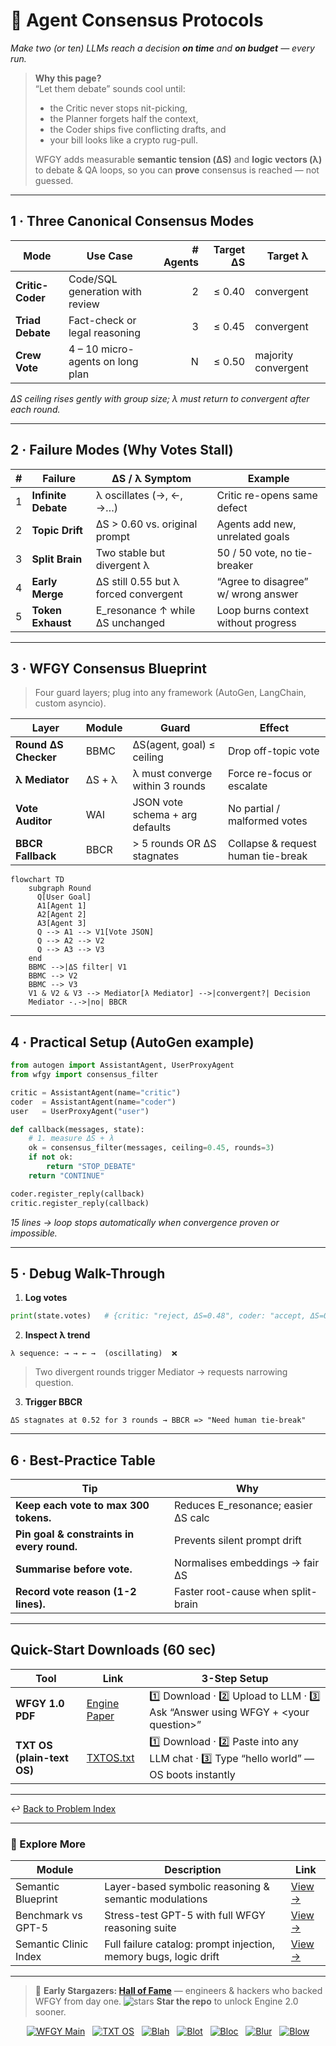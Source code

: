 <!-- ======================================================= -->
<!--  agent-consensus-protocols.md · Semantic Clinic / Map-B  -->
<!--  Draft v0.1 · MIT · 2025-08-06                           -->
<!--  Purpose: Design rock-solid agreement loops for 2-N      -->
<!--  agents (debate, Critic-Coder, planning crews) while     -->
<!--  keeping speed ⬆, token cost ↓, and hallucination = 0.   -->
<!-- ======================================================= -->

# 🤝 Agent Consensus Protocols  
*Make two (or ten) LLMs reach a decision **on time** and **on budget** — every run.*

> **Why this page?**  
> “Let them debate” sounds cool until:  
> * the Critic never stops nit-picking,  
> * the Planner forgets half the context,  
> * the Coder ships five conflicting drafts, and  
> * your bill looks like a crypto rug-pull.  
>   
> WFGY adds measurable **semantic tension (ΔS)** and **logic vectors (λ)** to debate & QA loops, so you can **prove** consensus is reached — not guessed.

---

## 1 · Three Canonical Consensus Modes

| Mode | Use Case | # Agents | Target ΔS | Target λ |
|------|----------|---------:|----------:|----------|
| **Critic-Coder** | Code/SQL generation with review | 2 | ≤ 0.40 | convergent |
| **Triad Debate** | Fact-check or legal reasoning | 3 | ≤ 0.45 | convergent |
| **Crew Vote** | 4 – 10 micro-agents on long plan | N | ≤ 0.50 | majority convergent |

*ΔS ceiling rises gently with group size; λ must return to convergent after each round.*

---

## 2 · Failure Modes (Why Votes Stall)

| # | Failure | ΔS / λ Symptom | Example |
|--:|---------|----------------|---------|
| 1 | **Infinite Debate** | λ oscillates (→, ←, →…) | Critic re-opens same defect |
| 2 | **Topic Drift** | ΔS > 0.60 vs. original prompt | Agents add new, unrelated goals |
| 3 | **Split Brain** | Two stable but divergent λ | 50 / 50 vote, no tie-breaker |
| 4 | **Early Merge** | ΔS still 0.55 but λ forced convergent | “Agree to disagree” w/ wrong answer |
| 5 | **Token Exhaust** | E_resonance ↑ while ΔS unchanged | Loop burns context without progress |

---

## 3 · WFGY Consensus Blueprint

> Four guard layers; plug into any framework (AutoGen, LangChain, custom asyncio).

| Layer | Module | Guard | Effect |
|-------|--------|-------|--------|
| **Round ΔS Checker** | BBMC | ΔS(agent, goal) ≤ ceiling | Drop off-topic vote |
| **λ Mediator** | ΔS + λ | λ must converge within 3 rounds | Force re-focus or escalate |
| **Vote Auditor** | WAI | JSON vote schema + arg defaults | No partial / malformed votes |
| **BBCR Fallback** | BBCR | > 5 rounds OR ΔS stagnates | Collapse & request human tie-break |

```mermaid
flowchart TD
    subgraph Round
      Q[User Goal]
      A1[Agent 1]
      A2[Agent 2]
      A3[Agent 3]
      Q --> A1 --> V1[Vote JSON]
      Q --> A2 --> V2
      Q --> A3 --> V3
    end
    BBMC -->|ΔS filter| V1
    BBMC --> V2
    BBMC --> V3
    V1 & V2 & V3 --> Mediator[λ Mediator] -->|convergent?| Decision
    Mediator -.->|no| BBCR
````

---

## 4 · Practical Setup (AutoGen example)

```python
from autogen import AssistantAgent, UserProxyAgent
from wfgy import consensus_filter

critic = AssistantAgent(name="critic")
coder  = AssistantAgent(name="coder")
user   = UserProxyAgent("user")

def callback(messages, state):
    # 1. measure ΔS + λ
    ok = consensus_filter(messages, ceiling=0.45, rounds=3)
    if not ok:
        return "STOP_DEBATE"
    return "CONTINUE"

coder.register_reply(callback)
critic.register_reply(callback)
```

*15 lines → loop stops automatically when convergence proven or impossible.*

---

## 5 · Debug Walk-Through

1. **Log votes**

```python
print(state.votes)   # {critic: "reject, ΔS=0.48", coder: "accept, ΔS=0.41"}
```

2. **Inspect λ trend**

```
λ sequence: → → ← →  (oscillating)  ❌
```

> Two divergent rounds trigger Mediator → requests narrowing question.

3. **Trigger BBCR**

```
ΔS stagnates at 0.52 for 3 rounds → BBCR => "Need human tie-break"
```

---

## 6 · Best-Practice Table

| Tip                                        | Why                                  |
| ------------------------------------------ | ------------------------------------ |
| **Keep each vote to max 300 tokens.**      | Reduces E\_resonance; easier ΔS calc |
| **Pin goal & constraints in every round.** | Prevents silent prompt drift         |
| **Summarise before vote.**                 | Normalises embeddings → fair ΔS      |
| **Record vote reason (1-2 lines).**        | Faster root-cause when split-brain   |

---

## Quick-Start Downloads (60 sec)

| Tool                       | Link                                                | 3-Step Setup                                                                             |
| -------------------------- | --------------------------------------------------- | ---------------------------------------------------------------------------------------- |
| **WFGY 1.0 PDF**           | [Engine Paper](https://zenodo.org/records/15630969) | 1️⃣ Download · 2️⃣ Upload to LLM · 3️⃣ Ask “Answer using WFGY + \<your question>”        |
| **TXT OS (plain-text OS)** | [TXTOS.txt](https://zenodo.org/records/15788557)    | 1️⃣ Download · 2️⃣ Paste into any LLM chat · 3️⃣ Type “hello world” — OS boots instantly |

---

↩︎ [Back to Problem Index](./README.md)

---

### 🧭 Explore More

| Module                | Description                                                      | Link                                                                                |
| --------------------- | ---------------------------------------------------------------- | ----------------------------------------------------------------------------------- |
| Semantic Blueprint    | Layer-based symbolic reasoning & semantic modulations            | [View →](https://github.com/onestardao/WFGY/tree/main/SemanticBlueprint)            |
| Benchmark vs GPT-5    | Stress-test GPT-5 with full WFGY reasoning suite                 | [View →](https://github.com/onestardao/WFGY/tree/main/benchmarks/benchmark-vs-gpt5) |
| Semantic Clinic Index | Full failure catalog: prompt injection, memory bugs, logic drift | [View →](./SemanticClinicIndex.md)                                                  |

---

> 👑 **Early Stargazers: [Hall of Fame](https://github.com/onestardao/WFGY/tree/main/stargazers)** — engineers & hackers who backed WFGY from day one. <img src="https://img.shields.io/github/stars/onestardao/WFGY?style=social" alt="stars"> **Star the repo** to unlock Engine 2.0 sooner.

<div align="center">

[![WFGY Main](https://img.shields.io/badge/WFGY-Main-red?style=flat-square)](https://github.com/onestardao/WFGY)
&nbsp;
[![TXT OS](https://img.shields.io/badge/TXT%20OS-Reasoning%20OS-orange?style=flat-square)](https://github.com/onestardao/WFGY/tree/main/OS)
&nbsp;
[![Blah](https://img.shields.io/badge/Blah-Semantic%20Embed-yellow?style=flat-square)](https://github.com/onestardao/WFGY/tree/main/OS/BlahBlahBlah)
&nbsp;
[![Blot](https://img.shields.io/badge/Blot-Persona%20Core-green?style=flat-square)](https://github.com/onestardao/WFGY/tree/main/OS/BlotBlotBlot)
&nbsp;
[![Bloc](https://img.shields.io/badge/Bloc-Reasoning%20Compiler-blue?style=flat-square)](https://github.com/onestardao/WFGY/tree/main/OS/BlocBlocBloc)
&nbsp;
[![Blur](https://img.shields.io/badge/Blur-Text2Image%20Engine-navy?style=flat-square)](https://github.com/onestardao/WFGY/tree/main/OS/BlurBlurBlur)
&nbsp;
[![Blow](https://img.shields.io/badge/Blow-Game%20Logic-purple?style=flat-square)](https://github.com/onestardao/WFGY/tree/main/OS/BlowBlowBlow)

</div>

